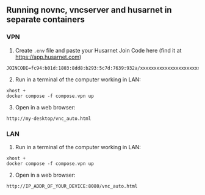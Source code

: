 ## Running novnc, vncserver and husarnet in separate containers

### VPN

1. Create `.env` file and paste your Husarnet Join Code here (find it at https://app.husarnet.com)

```
JOINCODE=fc94:b01d:1803:8dd8:b293:5c7d:7639:932a/xxxxxxxxxxxxxxxxxxxxxx
```

2. Run in a terminal of the computer working in LAN:

```
xhost +
docker compose -f compose.vpn up
```

3. Open in a web browser:

```
http://my-desktop/vnc_auto.html
```

### LAN

1. Run in a terminal of the computer working in LAN:

```
xhost +
docker compose -f compose.vpn up
```

2. Open in a web browser:

```
http://IP_ADDR_OF_YOUR_DEVICE:8080/vnc_auto.html
```
